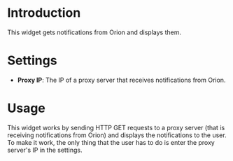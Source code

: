 # Introduction

This widget gets notifications from Orion and displays them.

# Settings

- **Proxy IP**: The IP of a proxy server that receives notifications from Orion.

# Usage

This widget works by sending HTTP GET requests to a proxy server (that is receiving notifications from Orion) and displays the notifications to the user. To make it work, the only thing that the user has to do is enter the proxy server's IP in the settings.